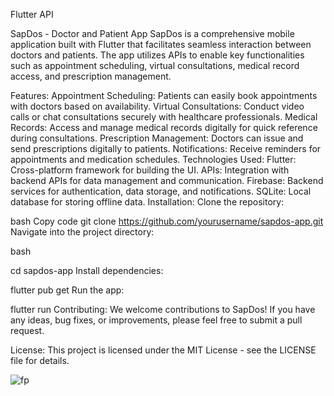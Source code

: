 
Flutter API

SapDos - Doctor and Patient App
SapDos is a comprehensive mobile application built with Flutter that facilitates seamless interaction between doctors and patients. The app utilizes APIs to enable key functionalities such as appointment scheduling, virtual consultations, medical record access, and prescription management.

Features:
Appointment Scheduling: Patients can easily book appointments with doctors based on availability.
Virtual Consultations: Conduct video calls or chat consultations securely with healthcare professionals.
Medical Records: Access and manage medical records digitally for quick reference during consultations.
Prescription Management: Doctors can issue and send prescriptions digitally to patients.
Notifications: Receive reminders for appointments and medication schedules.
Technologies Used:
Flutter: Cross-platform framework for building the UI.
APIs: Integration with backend APIs for data management and communication.
Firebase: Backend services for authentication, data storage, and notifications.
SQLite: Local database for storing offline data.
Installation:
Clone the repository:

bash
Copy code
git clone https://github.com/yourusername/sapdos-app.git
Navigate into the project directory:

bash

cd sapdos-app
Install dependencies:


flutter pub get
Run the app:


flutter run
Contributing:
We welcome contributions to SapDos! If you have any ideas, bug fixes, or improvements, please feel free to submit a pull request.

License:
This project is licensed under the MIT License - see the LICENSE file for details.

![fp](https://github.com/Rajasi7102/SAPDOS_APP_API_doctor_patient/assets/126382099/e505fbd4-5225-4404-99c0-2014daa740df)
